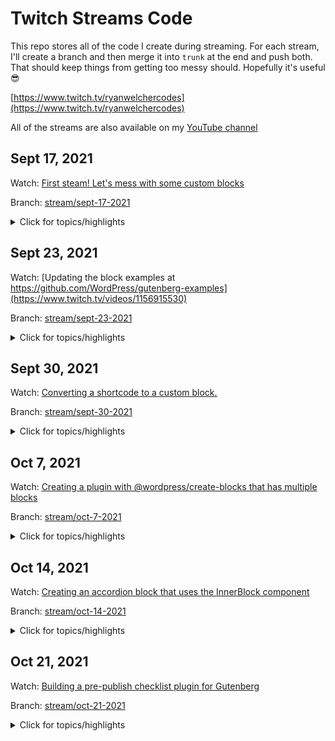 # Twitch Streams Code
This repo stores all of the code I create during streaming. For each stream, I'll create a branch and then merge it into `trunk` at the end and push both. That should keep things from getting too messy should. Hopefully it's useful 😎

[https://www.twitch.tv/ryanwelchercodes](https://www.twitch.tv/ryanwelchercodes)

All of the streams are also available on my [YouTube channel](https://www.youtube.com/channel/UC_kRIqFHtN8ccB_mTmHyGDg)


## Sept 17, 2021
Watch: [First steam! Let's mess with some custom blocks](https://www.twitch.tv/videos/1151309353)

Branch: [stream/sept-17-2021](https://github.com/ryanwelcher/twitch/tree/stream/sept-17-2021)


<details>
<summary>Click for topics/highlights</summary>

* We talked about creating blocks from scratch using [`@wordpress/scripts`](https://developer.wordpress.org/block-editor/reference-guides/packages/packages-scripts/)
* Demonstrated the differences between Dynamic and Static blocks
* Showed how to save attributes in a block.
* Used the [`@wordpress/create-block](https://developer.wordpress.org/block-editor/reference-guides/packages/packages-create-block/) package to scaffold a new block. 🔥🔥🔥🔥
* Talked about using how to get multiple blocks in a plugin ( code was never completed)
* Audio issues 😞
* Ryan not able to type while people watch ( recurring theme...)
* Worked with `getEntityRecords`, `isResolving`, and `invalidateResolver` to display posts in the Block Editor. Inspired by [this blog post](https://ryanwelcher.com/2021/08/requesting-data-in-gutenberg-with-getentityrecords/).
</details>

## Sept 23, 2021

Watch: [Updating the block examples at https://github.com/WordPress/gutenberg-examples](https://www.twitch.tv/videos/1156915530)

Branch: [stream/sept-23-2021](https://github.com/ryanwelcher/twitch/tree/stream/sept-23-2021)

<details>
<summary>Click for topics/highlights</summary>

* No code in this repos, as we updated some of the blocks in the [Gutenberg Examples](https://github.com/WordPress/gutenberg-examples) repo.
* Discussed that if a block isn't using [`@wordpress/scripts`](https://developer.wordpress.org/block-editor/reference-guides/packages/packages-scripts/) for a build process, that we need to manually add the `index.asset.php` file.
* Figured out how the useBlockProps hook worked when passing items. Thanks to everyone who helped on that one!
</details>

## Sept 30, 2021

Watch: [Converting a shortcode to a custom block.](https://www.twitch.tv/videos/1163471262)

Branch: [stream/sept-30-2021](https://github.com/ryanwelcher/twitch/tree/stream/sept-30-2021)
<details>
<summary>Click for topics/highlights</summary>

* Talked about custom entry points when using `@wordpress/scripts`
* Converted a shortcode to a custom block.
* Learned that Transforms are very confusing and the docs aren't that helpful.
* Ryan's first day with JS `for` loops and React 🤦‍♂️
</details>

## Oct 7, 2021

Watch: [Creating a plugin with @wordpress/create-blocks that has multiple blocks](https://www.twitch.tv/videos/1169960035)

Branch: [stream/oct-7-2021](https://github.com/ryanwelcher/twitch/tree/stream/oct-7-2021)
<details>
<summary>Click for topics/highlights</summary>

* Used the @wordpress/create-block package to scaffold a new plugin with a single block.
* Restructured the plugin to allow for registering multiple blocks.
* Added a custom `webpack.config.js` to set up one entry point per block.
* Demo'd a custom template that uses the same structure: `npx @wordpress/create-block --template @ryanwelcher/multiple-blocks-template`.
* https://www.npmjs.com/package/@ryanwelcher/multiple-blocks-template
</details>

## Oct 14, 2021

Watch: [Creating an accordion block that uses the InnerBlock component](https://www.twitch.tv/videos/1176495340)

Branch: [stream/oct-14-2021](https://github.com/ryanwelcher/twitch/tree/stream/oct-14-2021)
<details>
<summary>Click for topics/highlights</summary>

* Used the @wordpress/create-block along with the my `@ryanwelcher/multiple-blocks-template` to setup the plugin.
</details>

## Oct 21, 2021

Watch: [Building a pre-publish checklist plugin for Gutenberg](https://www.twitch.tv/videos/1182869425)

Branch: [stream/oct-21-2021](https://github.com/ryanwelcher/twitch/tree/stream/oct-21-2021)
<details>
<summary>Click for topics/highlights</summary>

* Inspired by [this WordPress Stack Exchange question](https://wordpress.stackexchange.com/questions/339138/add-pre-publish-conditions-to-the-block-editor/) and [this article by Rich Tabor](https://richtabor.com/gutenberg-publishing-checklist/)
* Introduced [registerPlugin](https://developer.wordpress.org/block-editor/reference-guides/packages/packages-plugins/) and some of the [slots available in Gutenberg](https://developer.wordpress.org/block-editor/reference-guides/slotfills/).
* Learned how to disabled the Publish button
* Added requirements for word count, having a featured image, and having at least one category selected that is not Uncategorized

</details>

